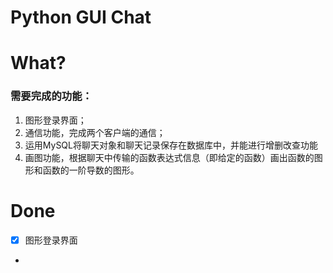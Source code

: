 # Python GUI Chat

# What?

### 需要完成的功能：
1. 图形登录界面；
2. 通信功能，完成两个客户端的通信；
3. 运用MySQL将聊天对象和聊天记录保存在数据库中，并能进行增删改查功能  
4. 画图功能，根据聊天中传输的函数表达式信息（即给定的函数）画出函数的图形和函数的一阶导数的图形。

# Done

- [x] 图形登录界面
- 